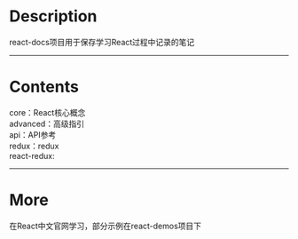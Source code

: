 # Description
react-docs项目用于保存学习React过程中记录的笔记
***
# Contents
core：React核心概念  
advanced：高级指引  
api：API参考  
redux：redux  
react-redux:
***
# More
在React中文官网学习，部分示例在react-demos项目下